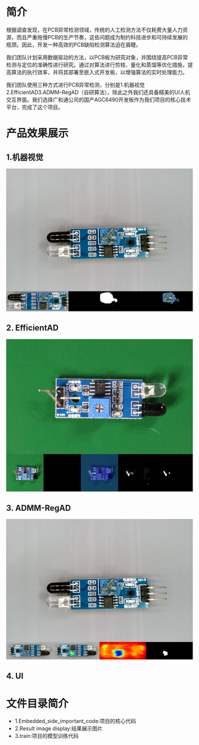 ﻿# 简介
根据调查发现，在PCB异常检测领域，传统的人工检测方法不仅耗费大量人力资源，而且严重拖慢PCB的生产节奏，这些问题成为制约科技进步和可持续发展的瓶颈。因此，开发一种高效的PCB缺陷检测算法迫在眉睫。

我们团队计划采用数据驱动的方法，以PCB板为研究对象，并围绕提高PCB异常检测与定位的准确性进行研究。通过对算法进行剪枝、量化和蒸馏等优化措施，提高算法的执行效率，并将其部署至嵌入式开发板，以增强算法的实时处理能力。 

我们团队使用三种方式进行PCB异常检测，分别是1.机器视觉2.EfficientAD3.ADMM-RegAD（自研算法），除此之外我们还具备精美的UI人机交互界面。我们选择广和通公司的国产AGC6490开发板作为我们项目的核心技术平台，完成了这个项目。
# 产品效果展示
## 1.机器视觉
![alt text](<Result image display/MResult.png>)
## 2. EfficientAD
![alt text](<Result image display/EffentADResult.png>)
## 3. ADMM-RegAD
![alt text](<Result image display/ADMMResult.png>)
## 4. UI

# 文件目录简介
- 1.Embedded_side_important_code:项目的核心代码
- 2.Result image display:结果展示图片
- 3.train:项目的模型训练代码
